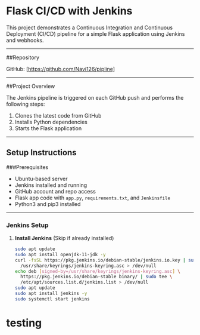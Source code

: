 # Flask CI/CD with Jenkins

This project demonstrates a Continuous Integration and Continuous Deployment (CI/CD) pipeline for a simple Flask application using Jenkins and webhooks.

---

##Repository

GitHub: [https://github.com/Navi126/pipline]

---

##Project Overview

The Jenkins pipeline is triggered on each GitHub push and performs the following steps:

1. Clones the latest code from GitHub
2. Installs Python dependencies
3. Starts the Flask application

---

## Setup Instructions

###Prerequisites

- Ubuntu-based server
- Jenkins installed and running
- GitHub account and repo access
- Flask app code with `app.py`, `requirements.txt`, and `Jenkinsfile`
- Python3 and pip3 installed


---

### Jenkins Setup

1. **Install Jenkins** (Skip if already installed)

   ```bash
   sudo apt update
   sudo apt install openjdk-11-jdk -y
   curl -fsSL https://pkg.jenkins.io/debian-stable/jenkins.io.key | sudo tee \
     /usr/share/keyrings/jenkins-keyring.asc > /dev/null
   echo deb [signed-by=/usr/share/keyrings/jenkins-keyring.asc] \
     https://pkg.jenkins.io/debian-stable binary/ | sudo tee \
     /etc/apt/sources.list.d/jenkins.list > /dev/null
   sudo apt update
   sudo apt install jenkins -y
   sudo systemctl start jenkins

# testing
